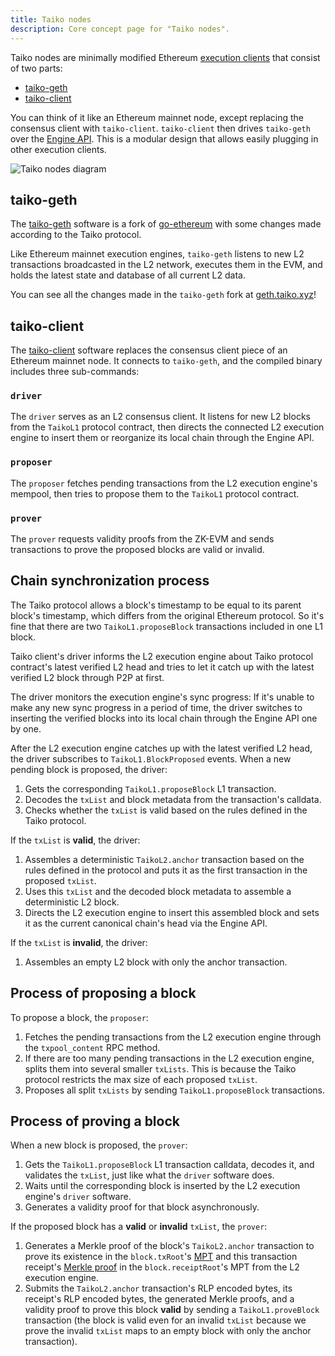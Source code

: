 ```yaml
---
title: Taiko nodes
description: Core concept page for "Taiko nodes".
---
```


Taiko nodes are minimally modified Ethereum <a href="https://ethereum.org/en/glossary/#execution-client" target="_blank" rel="noopener noreferrer">execution clients</a> that consist of two parts:

- <a href="https://github.com/taikoxyz/taiko-geth" target="_blank" rel="noopener noreferrer">taiko-geth</a>
- <a href="https://github.com/taikoxyz/taiko-client" target="_blank" rel="noopener noreferrer">taiko-client</a>

You can think of it like an Ethereum mainnet node, except replacing the consensus client with `taiko-client`. `taiko-client` then drives `taiko-geth` over the <a href="https://github.com/ethereum/execution-apis/tree/main/src/engine" target="_blank" rel="noopener noreferrer">Engine API</a>. This is a modular design that allows easily plugging in other execution clients.

![Taiko nodes diagram](~/assets/content/docs/core-concepts/taiko-nodes.png)

## taiko-geth

The <a href="https://github.com/taikoxyz/taiko-geth" target="_blank" rel="noopener noreferrer">taiko-geth</a> software is a fork of <a href="https://github.com/ethereum/go-ethereum" target="_blank" rel="noopener noreferrer">go-ethereum</a> with some changes made according to the Taiko protocol.

Like Ethereum mainnet execution engines, `taiko-geth` listens to new L2 transactions broadcasted in the L2 network, executes them in the EVM, and holds the latest state and database of all current L2 data.

You can see all the changes made in the `taiko-geth` fork at <a href="https://geth.taiko.xyz" target="_blank" rel="noopener noreferrer">geth.taiko.xyz</a>!

## taiko-client

The <a href="https://github.com/taikoxyz/taiko-client" target="_blank" rel="noopener noreferrer">taiko-client</a> software replaces the consensus client piece of an Ethereum mainnet node. It connects to `taiko-geth`, and the compiled binary includes three sub-commands:

### `driver`

The `driver` serves as an L2 consensus client. It listens for new L2 blocks from the `TaikoL1` protocol contract, then directs the connected L2 execution engine to insert them or reorganize its local chain through the Engine API.

### `proposer`

The `proposer` fetches pending transactions from the L2 execution engine's mempool, then tries to propose them to the `TaikoL1` protocol contract.

### `prover`

The `prover` requests validity proofs from the ZK-EVM and sends transactions to prove the proposed blocks are valid or invalid.

## Chain synchronization process

The Taiko protocol allows a block's timestamp to be equal to its parent
block's timestamp, which differs from the original Ethereum protocol. So it's
fine that there are two `TaikoL1.proposeBlock` transactions included in one L1
block.

Taiko client's driver informs the L2 execution engine about Taiko protocol contract's
latest verified L2 head and tries to let it catch up with the latest verified L2
block through P2P at first.

The driver monitors the execution engine's sync progress: If it's unable to make any new sync progress in a period of time, the driver switches to inserting the verified blocks into its local chain through the Engine API one by one.

After the L2 execution engine catches up with the latest verified L2 head, the driver subscribes to `TaikoL1.BlockProposed` events. When a new pending block is proposed, the driver:

1. Gets the corresponding `TaikoL1.proposeBlock` L1 transaction.
2. Decodes the `txList` and block metadata from the transaction's calldata.
3. Checks whether the `txList` is valid based on the rules defined in the Taiko protocol.

If the `txList` is **valid**, the driver:

1. Assembles a deterministic `TaikoL2.anchor` transaction based on the rules defined in the protocol and puts it as the first transaction in the proposed `txList`.
2. Uses this `txList` and the decoded block metadata to assemble a deterministic L2 block.
3. Directs the L2 execution engine to insert this assembled block and sets it as the current canonical chain's head via the Engine API.

If the `txList` is **invalid**, the driver:

1. Assembles an empty L2 block with only the anchor transaction.

## Process of proposing a block

To propose a block, the `proposer`:

1. Fetches the pending transactions from the L2 execution engine through the `txpool_content` RPC method.
2. If there are too many pending transactions in the L2 execution engine, splits them into several smaller `txLists`. This is because the Taiko protocol restricts the max size of each proposed `txList`.
3. Proposes all split `txLists` by sending `TaikoL1.proposeBlock` transactions.

## Process of proving a block

When a new block is proposed, the `prover`:

1. Gets the `TaikoL1.proposeBlock` L1 transaction calldata, decodes it, and validates the `txList`, just like what the `driver` software does.
2. Waits until the corresponding block is inserted by the L2 execution engine's `driver` software.
3. Generates a validity proof for that block asynchronously.

If the proposed block has a **valid** or **invalid** `txList`, the `prover`:

1. Generates a Merkle proof of the block's `TaikoL2.anchor` transaction to prove its existence in the `block.txRoot`'s <a href="https://ethereum.org/en/developers/docs/data-structures-and-encoding/patricia-merkle-trie/" target="_blank" rel="noopener noreferrer">MPT</a> and this transaction receipt's <a href="https://rollup-glossary.vercel.app/other-terms#merkle-proofs" target="_blank" rel="noopener noreferrer">Merkle proof</a> in the `block.receiptRoot`'s MPT from the L2 execution engine.
2. Submits the `TaikoL2.anchor` transaction's RLP encoded bytes, its receipt's RLP encoded bytes, the generated Merkle proofs, and a validity proof to prove this block **valid** by sending a `TaikoL1.proveBlock` transaction (the block is valid even for an invalid `txList` because we prove the invalid `txList` maps to an empty block with only the anchor transaction).
